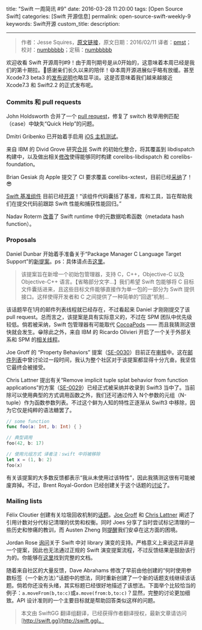 title: "Swift 一周简讯 #9"
date: 2016-03-28 11:20:00
tags: [Open Source Swift]
categories: [Swift 开源信息]
permalink: open-source-swift-weekly-9
keywords: Swift开源
custom_title: 
description: 

---
> 作者：Jesse Squires，[原文链接](http://swiftweekly.github.io/issue-9/)，原文日期：2016/02/11
> 译者：[pmst](http://www.jianshu.com/users/596f2ba91ce9/latest_articles)；校对：[numbbbbb](http://numbbbbb.com/)；定稿：[numbbbbb](http://numbbbbb.com/)
  








<!--此处开始正文-->

欢迎收看 Swift 开源周刊#9！由于周刊期号是从0开始的，这意味着本周已经是我们的第十期拉。🎉感谢亲们长久以来的陪伴！😄本周开源进展似乎略有放缓。甚至 Xcode7.3 beta3 的[发布说明](http://adcdownload.apple.com/Developer_Tools/Xcode_7.3_beta_3/Xcode_7.3_beta_3_Release_Notes.pdf)也略显平淡。这是否意味着我们越来越接近 Xcode7.3 和 Swift2.2 的正式发布呢。

<!--more-->

### Commits 和 pull requests

John Holdsworth 合并了一个 [pull request](https://github.com/apple/swift/pull/1193)，修复了 switch 枚举用例匹配（case）中缺失“Quick Help”的问题。

Dmitri Gribenko 已开始着手启用 [iOS 主机测试](https://github.com/apple/swift/pull/1215)。

来自 IBM 的 Divid Grove 研究[合并](https://github.com/apple/swift-corelibs-libdispatch/pull/43) Swift 的初始化整合，将其覆盖到 libdispatch 构建中，以及做出相关[修改](https://github.com/apple/swift/pull/1212)使得能够同时构建 corelibs-libdispatch 和 corelibs-foundation。 

Brian Gesiak 向 Apple 提交了 CI 要求覆盖 corelibs-xctest，目前已经[采纳](https://twitter.com/modocache/status/697062595396816896)了！😎

[Swift 基准组件](https://github.com/apple/swift/tree/master/benchmark) 目前已经[开源](https://swift.org/blog/swift-benchmark-suite/)！“该组件代码囊括了基准，库和工具，旨在帮助我们在提交代码前跟踪 Swift 性能和捕获性能回归。”

Nadav Roterm [改善](https://github.com/apple/swift/commit/422764545c720f696bf7061513eac30941d39cf4)了 Swift runtime 中的元数据哈希函数（metadata hash function）。

### Proposals

Daniel Dunbar 开始着手准备关于“Package Manager C Language Target Support”的[新提案](https://github.com/apple/swift-evolution/pull/146)。ps：具体请点击[这里](https://github.com/ddunbar/swift-evolution/blob/swiftpm-c-language-targets/proposals/NNNN-swiftpm-c-language-targets.md)。

> 该提案旨在新增一个初始包管理器，支持 C，C++，Objective-C 以及 Objective-C++ 语言。【省略部分文字...】我们希望 Swift 包能够将 C 目标文件囊括进来，且这些目标文件能够直接作为单一包的一部分为 Swift 提供接口。这样使得开发者和 C 之间提供了一种简单的“回退”机制...

该话题早在1月的邮件列表线程就已经存在，不过看起来 Daniel 才刚刚提交了该 pull request。总而言之，该提案是具有实际意义的，不过在 SPM 团队中优先级较低。倘若被采纳，Swift 包管理器有可能取代 [CocoaPods](https://cocoapods.org/) ——  而且我猜测这很快就会发生。😁除此之外，来自 IBM 的 Ricardo  Olivieri 开启了一个关于外部关系和 SPM 的[相关线程](https://lists.swift.org/pipermail/swift-build-dev/Week-of-Mon-20160125/000253.html)。

Joe Groff 的 “Property Behaviors” 提案（[SE-0030](https://github.com/apple/swift-evolution/blob/master/proposals/0030-property-behavior-decls.md)）目前正在[审核](https://lists.swift.org/pipermail/swift-evolution-announce/2016-February/000034.html)中。这在[邮件列表](https://lists.swift.org/pipermail/swift-evolution/Week-of-Mon-20151214/003148.html)中曾讨论过一段时间，我认为整个社区对于该提案都显得十分亢奋。我坚信它最终会被接受。

Chris Lattner 提出有关“Remove implicit tuple splat behavior from function applications”的方案（[SE-0029](https://github.com/apple/swift-evolution/blob/master/proposals/0029-remove-implicit-tuple-splat.md)）已经正式被采纳并收录到 Swift3 当中了。当前除可以使用典型的方式调用函数之外，我们还可通过传入 N个参数的元组（N-tuple）作为函数参数列表。不过这个鲜为人知的特性正逐渐从 Swift3 中移除，因为它仅是纯粹的语法糖罢了。

``` swift
// some function
func foo(a: Int, b: Int) { }

// 典型调用
foo(42, b: 17)

// 使用元组方式 译者注：swift 中将被移除
let x = (1, b: 2)
foo(x)
```

有关该提案的大多数反馈都表示“我从未使用过该特性”，因此我猜测这很有可能被废弃掉。不过，Brent Royal-Gordon 已经创建关于这个话题的[讨论](https://lists.swift.org/pipermail/swift-evolution/Week-of-Mon-20160208/009596.html)了。

### Mailing lists

Félix Cloutier 创建有关垃圾回收机制的[话题](https://lists.swift.org/pipermail/swift-evolution/Week-of-Mon-20160208/009403.html)。[Joe Groff](https://lists.swift.org/pipermail/swift-evolution/Week-of-Mon-20160208/009405.html) 和 [Chris Lattner](https://lists.swift.org/pipermail/swift-evolution/Week-of-Mon-20160208/009422.html) 阐述了引用计数对分代标记清理的优势和权衡。同时 Joes 分享了当时尝试标记清理的一些历史和惨痛的教训，而 Austen Zheng 则[提醒](https://lists.swift.org/pipermail/swift-evolution/Week-of-Mon-20160208/009556.html)我们安卓在这方面的困境。

Jordan Rose [询问](https://lists.swift.org/pipermail/swift-evolution/Week-of-Mon-20160208/009451.html)关于 Swift 中对 library 演变的支持。严格意义上来说这并非是一个提案，因此也无法通过正规的 Swift 演变提案流程，不过反馈结果是鼓励该行为的。你能够在[这里](http://jrose-apple.github.io/swift-library-evolution/)找到完整的文档。 

随着来自社区的大量反馈，Dave Abrahams 修改了早前由他创建的“何时使用参数标签（一个新方法）”话题中的想法，同时重新创建了一个新的话题支线继续该话题。倘若你还没有头绪，其实标题已经很好地描述了该想法。下面举个比较恰当的例子：`a.moveFrom(b,to:c)`或`a.move(from:b,to:c)`？显然，完整的讨论更加细致。API 设计准则的一个主要目标就是帮助回答类似这样的问题。
> 本文由 SwiftGG 翻译组翻译，已经获得作者翻译授权，最新文章请访问 [http://swift.gg](http://swift.gg)。